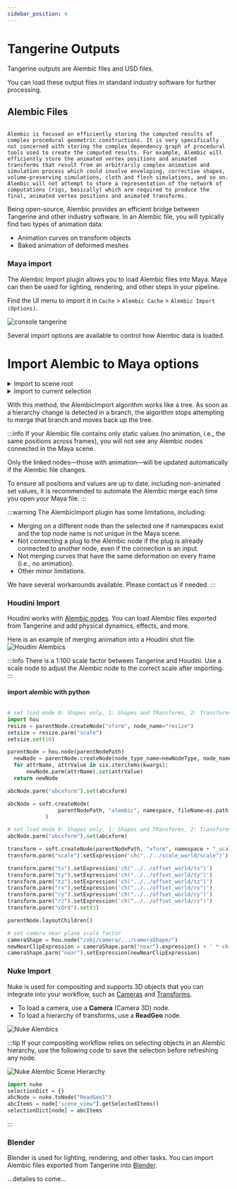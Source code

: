 ```yaml
---
sidebar_position: 4
---
```

# Tangerine Outputs

Tangerine outputs are Alembic files and USD files.

You can load these output files in standard industry software for further processing.

## Alembic Files

```Alembic is an open computer graphics interchange framework. Alembic distills complex, animated scenes into a non-procedural, application-independent set of baked geometric results. This ‘distillation’ of scenes into baked geometry is exactly analogous to the distillation of lighting and rendering scenes into rendered image data.

Alembic is focused on efficiently storing the computed results of complex procedural geometric constructions. It is very specifically not concerned with storing the complex dependency graph of procedural tools used to create the computed results. For example, Alembic will efficiently store the animated vertex positions and animated transforms that result from an arbitrarily complex animation and simulation process which could involve enveloping, corrective shapes, volume-preserving simulations, cloth and flesh simulations, and so on. Alembic will not attempt to store a representation of the network of computations (rigs, basically) which are required to produce the final, animated vertex positions and animated transforms.
```

Being open-source, Alembic provides an efficient bridge between Tangerine and other industry software.
In an Alembic file, you will typically find two types of animation data:

- Animation curves on transform objects
- Baked animation of deformed meshes

### Maya import

The Alembic Import plugin allows you to load Alembic files into Maya.
Maya can then be used for lighting, rendering, and other steps in your pipeline.

Find the UI menu to import it in `Cache` > `Alembic Cache` > `Alembic Import (Options)`.

![console tangerine](./img/import_alembic_UI_maya.png)

Several import options are available to control how Alembic data is loaded.

# Import Alembic to Maya options

<details>
  <summary>Import to scene root</summary>

  Importing to the scene root will create:
  - An Alembic node
  - The full hierarchy of nodes contained in the Alembic file, in Maya format (transforms, meshes, locators, etc.)

  Nodes in this hierarchy that have animation data (keys or baked geometry) will be connected to the Alembic node.

  ```mel
  AbcImport "E:/TEMP/tangerine/Tangerine Demo 2025/api_tests/tangerine_modeling.abc"
  ```
</details>
<details>
  <summary>Import to current selection</summary>
  <details>
    <summary>Add option</summary>

    Importing to the current selection with the "Add" option will create:
    - An Alembic node
    - Only the nodes that do not already exist in the current hierarchy but are present in the `.abc` file

    Animated nodes in this hierarchy will be linked to the created Alembic node.


  </details>
  <details>
    <summary>Merge option</summary>

    Importing to the current selection with the "Merge" option will create:
    - An Alembic node
    - The full hierarchy of nodes contained in the Alembic file, in Maya format (transforms, meshes, locators, etc.)

    ```mel
    AbcImport -mode import -connect "jb" "E:/TEMP/tangerine/Tangerine Demo 2025/api_tests/tangerine_modeling.abc"
    ```
  </details>

</details>

With this method, the AlembicImport algorithm works like a tree. As soon as a hierarchy change is detected in a branch, the algorithm stops attempting to merge that branch and moves back up the tree.

:::info
If your Alembic file contains only static values (no animation, i.e., the same positions across frames), you will not see any Alembic nodes connected in the Maya scene.

Only the linked nodes—those with animation—will be updated automatically if the Alembic file changes.

To ensure all positions and values are up to date, including non-animated set values, it is recommended to automate the Alembic merge each time you open your Maya file.
:::

:::warning
The AlembicImport plugin has some limitations, including:
- Merging on a different node than the selected one if namespaces exist and the top node name is not unique in the Maya scene.
- Not connecting a plug to the Alembic node if the plug is already connected to another node, even if the connection is an input.
- Not merging curves that have the same deformation on every frame (i.e., no animation).
- Other minor limitations.

We have several workarounds available. Please contact us if needed.
:::


### Houdini Import

Houdini works with [Alembic nodes](https://www.sidefx.com/docs/houdini/io/alembic.html).
You can load Alembic files exported from Tangerine and add physical dynamics, effects, and more.

Here is an example of merging animation into a Houdini shot file:
![Houdini Alembics](./img/houdini_alembics.png)

:::info
There is a 1:100 scale factor between Tangerine and Houdini.
Use a scale node to adjust the Alembic node to the correct scale after importing.
:::


#### import alembic with python
```python

# set load mode 0: Shapes only, 1: Shapes and TRansforms, 2: Transforms only.
import hou
resize = parentNode.createNode("xform", node_name="resize")
setsize = resize.parm("scale")
setsize.set(10)

parentNode = hou.node(parentNodePath)
  newNode = parentNode.createNode(node_type_name=newNodeType, node_name=newNodeName)
  for attrName, attrValue in six.iteritems(kwargs):
      newNode.parm(attrName).set(attrValue)
  return newNode

abcNode.parm("abcxform").set(abcxform)

abcNode = soft.createNode(
                parentNodePath, "alembic", namespace, fileName=os.path.join(abcAnimationFolder, abcFilename)
            )

# set load mode 0: Shapes only, 1: Shapes and TRansforms, 2: Transforms only.
abcNode.parm("abcxform").set(abcxform)

transform = soft.createNode(parentNodePath, "xform", namespace + "_scale")
transform.parm("scale").setExpression('ch("../../scale_world/scale")')

transform.parm("tx").setExpression('ch("../../offset_world/tx")')
transform.parm("ty").setExpression('ch("../../offset_world/ty")')
transform.parm("tz").setExpression('ch("../../offset_world/tz")')
transform.parm("rx").setExpression('ch("../../offset_world/rx")')
transform.parm("ry").setExpression('ch("../../offset_world/ry")')
transform.parm("rz").setExpression('ch("../../offset_world/rz")')
transform.parm("xOrd").set(3)

parentNode.layoutChildren()

# set camera near plane scale factor
cameraShape = hou.node("/obj/camera/.../cameraShape/")
newNearClipExpression = cameraShape.parm("near").expression() + ' * ch("/obj/scale_world/scale")'
cameraShape.parm("near").setExpression(newNearClipExpression)
```
### Nuke Import

Nuke is used for compositing and supports 3D objects that you can integrate into your workflow, such as [Cameras](https://learn.foundry.com/nuke/content/comp_environment/3d_compositing/importing_alembic_cameras.html) and [Transforms](https://learn.foundry.com/nuke/content/comp_environment/3d_compositing/importing_alembic_transforms.html).

- To load a camera, use a **Camera** (Camera 3D) node.
- To load a hierarchy of transforms, use a **ReadGeo** node.

![Nuke Alembics](./img/nuke_alembics.png)

:::tip
If your compositing workflow relies on selecting objects in an Alembic hierarchy, use the following code to save the selection before refreshing any node.

![Nuke Alembic Scene Hierarchy](./img/nuke_alembic_scene_hierarchy.png)

```python
import nuke
selectionDict = {}
abcNode = nuke.toNode("ReadGeo1")
abcItems = node["scene_view"].getSelectedItems()
selectionDict[node] = abcItems
```
:::

### Blender

Blender is used for lighting, rendering, and other tasks.
You can import Alembic files exported from Tangerine into [Blender](https://docs.blender.org/manual/en/latest/files/import_export/alembic.html#importing-alembic-files).

...detailes to come...

